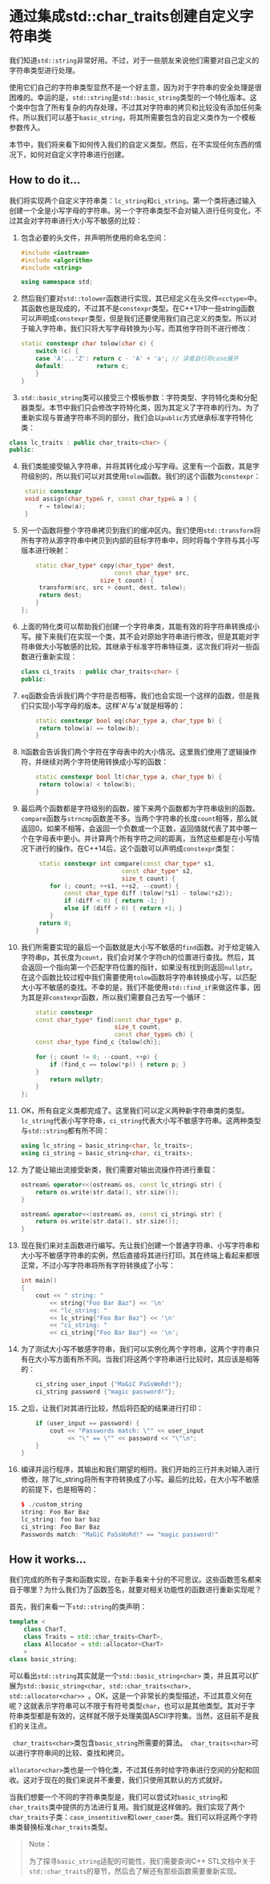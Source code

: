 # 通过集成std::char_traits创建自定义字符串类

我们知道`std::string`非常好用。不过，对于一些朋友来说他们需要对自己定义的字符串类型进行处理。

使用它们自己的字符串类型显然不是一个好主意，因为对于字符串的安全处理是很困难的。幸运的是，`std::string`是`std::basic_string`类型的一个特化版本。这个类中包含了所有复杂的内存处理，不过其对字符串的拷贝和比较没有添加任何条件。所以我们可以基于`basic_string`，将其所需要包含的自定义类作为一个模板参数传入。

本节中，我们将来看下如何传入我们的自定义类型。然后，在不实现任何东西的情况下，如何对自定义字符串进行创建。

## How to do it...

我们将实现两个自定义字符串类：`lc_string`和`ci_string`。第一个类将通过输入创建一个全是小写字母的字符串。另一个字符串类型不会对输入进行任何变化，不过其会对字符串进行大小写不敏感的比较：

1. 包含必要的头文件，并声明所使用的命名空间：

   ```c++
   #include <iostream>
   #include <algorithm>
   #include <string>
   
   using namespace std;
   ```

2. 然后我们要对`std::tolower`函数进行实现，其已经定义在头文件`<cctype>`中。其函数也是现成的，不过其不是`constexpr`类型。在C++17中一些string函数可以声明成`constexpr`类型，但是我们还要使用我们自己定义的类型。所以对于输入字符串，我们只将大写字母转换为小写，而其他字符则不进行修改：

   ```c++
   static constexpr char tolow(char c) {
       switch (c) {
       case 'A'...'Z': return c - 'A' + 'a'; // 读者自行将case展开
       default: 	    return c;
       }
   }
   ```

3.  `std::basic_string`类可以接受三个模板参数：字符类型、字符特化类和分配器类型。本节中我们只会修改字符特化类，因为其定义了字符串的行为。为了重新实现与普通字符串不同的部分，我们会以`public`方式继承标准字符特化类：

   ```c++
   class lc_traits : public char_traits<char> {
   public:
   ```

4. 我们类能接受输入字符串，并将其转化成小写字母。这里有一个函数，其是字符级别的，所以我们可以对其使用`tolow`函数。我们的这个函数为`constexpr`：

   ```c++
   	static constexpr
   	void assign(char_type& r, const char_type& a ) {
   		r = tolow(a);
   	}
   ```

5. 另一个函数将整个字符串拷贝到我们的缓冲区内。我们使用`std::transform`将所有字符从源字符串中拷贝到内部的目标字符串中，同时将每个字符与其小写版本进行映射：

   ```c++
       static char_type* copy(char_type* dest,
      						 const char_type* src,
       					 size_t count) {
       	transform(src, src + count, dest, tolow);
       	return dest;
       }
   };
   ```

6. 上面的特化类可以帮助我们创建一个字符串类，其能有效的将字符串转换成小写。接下来我们在实现一个类，其不会对原始字符串进行修改，但是其能对字符串做大小写敏感的比较。其继承于标准字符串特征类，这次我们将对一些函数进行重新实现：

   ```c++
   class ci_traits : public char_traits<char> {
   public:
   ```

7. `eq`函数会告诉我们两个字符是否相等。我们也会实现一个这样的函数，但是我们只实现小写字母的版本。这样'A'与'a'就是相等的：

   ```c++
       static constexpr bool eq(char_type a, char_type b) {
       	return tolow(a) == tolow(b);
       }
   ```

8. lt函数会告诉我们两个字符在字母表中的大小情况。这里我们使用了逻辑操作符，并继续对两个字符使用转换成小写的函数：

   ```c++
       static constexpr bool lt(char_type a, char_type b) {
       	return tolow(a) < tolow(b);
       }	
   ```

9. 最后两个函数都是字符级别的函数，接下来两个函数都为字符串级别的函数。`compare`函数与`strncmp`函数差不多。当两个字符串的长度`count`相等，那么就返回0。如果不相等，会返回一个负数或一个正数，返回值就代表了其中哪一个在字母表中更小。并计算两个所有字符之间的距离，当然这些都是在小写情况下进行的操作。在C++14后，这个函数可以声明成`constexpr`类型：

   ```c++
    	static constexpr int compare(const char_type* s1,
       						   const char_type* s2,
       						   size_t count) {
           for (; count; ++s1, ++s2, --count) {
               const char_type diff (tolow(*s1) - tolow(*s2));
               if (diff < 0) { return -1; }
               else if (diff > 0) { return +1; }
           }
       	return 0;
       }
   ```

10. 我们所需要实现的最后一个函数就是大小写不敏感的`find`函数。对于给定输入字符串p，其长度为`count`，我们会对某个字符ch的位置进行查找。然后，其会返回一个指向第一个匹配字符位置的指针，如果没有找到则返回`nullptr`。在这个函数比较过程中我们需要使用`tolow`函数将字符串转换成小写，以匹配大小写不敏感的查找。不幸的是，我们不能使用`std::find_if`来做这件事，因为其是非`constexpr`函数，所以我们需要自己去写一个循环：

    ```c++
        static constexpr
        const char_type* find(const char_type* p,
                              size_t count,
                              const char_type& ch) {
        const char_type find_c {tolow(ch)};
        
        for (; count != 0; --count, ++p) {
        	if (find_c == tolow(*p)) { return p; }
        }
        	return nullptr;
        }
    };
    ```

11. OK，所有自定义类都完成了。这里我们可以定义两种新字符串类的类型。`lc_string`代表小写字符串，`ci_string`代表大小写不敏感字符串。这两种类型与`std::string`都有所不同：

    ```c++
    using lc_string = basic_string<char, lc_traits>;
    using ci_string = basic_string<char, ci_traits>;
    ```

12. 为了能让输出流接受新类，我们需要对输出流操作符进行重载：

    ```c++
    ostream& operator<<(ostream& os, const lc_string& str) {
    	return os.write(str.data(), str.size());
    }
    
    ostream& operator<<(ostream& os, const ci_string& str) {
    	return os.write(str.data(), str.size());
    }
    ```

13. 现在我们来对主函数进行编写。先让我们创建一个普通字符串、小写字符串和大小写不敏感字符串的实例，然后直接将其进行打印。其在终端上看起来都很正常，不过小写字符串将所有字符转换成了小写：

    ```c++
    int main()
    {
        cout << " string: "
            << string{"Foo Bar Baz"} << '\n'
            << "lc_string: "
            << lc_string{"Foo Bar Baz"} << '\n'
            << "ci_string: "
            << ci_string{"Foo Bar Baz"} << '\n';
    ```

14. 为了测试大小写不敏感字符串，我们可以实例化两个字符串，这两个字符串只有在大小写方面有所不同。当我们将这两个字符串进行比较时，其应该是相等的：

    ```c++
    	ci_string user_input {"MaGiC PaSsWoRd!"};
    	ci_string password {"magic password!"};
    ```

15. 之后，让我们对其进行比较，然后将匹配的结果进行打印：

    ```c++
        if (user_input == password) {
            cout << "Passwords match: \"" << user_input
            	 << "\" == \"" << password << "\"\n";
        }
    }
    ```

16. 编译并运行程序，其输出和我们期望的相符。我们开始的三行并未对输入进行修改，除了lc_string将所有字符转换成了小写。最后的比较，在大小写不敏感的前提下，也是相等的：

    ```c++
    $ ./custom_string
    string: Foo Bar Baz
    lc_string: foo bar baz
    ci_string: Foo Bar Baz
    Passwords match: "MaGiC PaSsWoRd!" == "magic password!"
    ```

## How it works...

我们完成的所有子类和函数实现，在新手看来十分的不可思议。这些函数签名都来自于哪里？为什么我们为了函数签名，就要对相关功能性的函数进行重新实现呢？

首先，我们来看一下`std::string`的类声明：

```c++
template <
    class CharT,
    class Traits = std::char_traits<CharT>,
    class Allocator = std::allocator<CharT>
    >
class basic_string;
```

可以看出`std::string`其实就是一个`std::basic_string<char>` 类，并且其可以扩展为`std::basic_string<char, std::char_traits<char>, std::allocator<char>> `。OK，这是一个非常长的类型描述，不过其意义何在呢？这就表示字符串可以不限于有符号类型`char`，也可以是其他类型。其对于字符串类型都是有效的，这样就不限于处理美国ASCII字符集。当然，这目前不是我们的关注点。

` char_traits<char>`类包含`basic_string`所需要的算法。` char_traits<char>`可以进行字符串间的比较、查找和拷贝。

`allocator<char>`类也是一个特化类，不过其任务时给字符串进行空间的分配和回收。这对于现在的我们来说并不重要，我们只使用其默认的方式就好。

当我们想要一个不同的字符串类型是，我们可以尝试对`basic_string`和`char_traits`类中提供的方法进行复用。我们就是这样做的。我们实现了两个`char_traits`子类：`case_insentitive`和`lower_caser`类。我们可以将这两个字符串类替换标准`char_traits`类型。

> Note：
>
> 为了探寻`basic_string`适配的可能性，我们需要查询C++ STL文档中关于`std::char_traits`的章节，然后去了解还有那些函数需要重新实现。